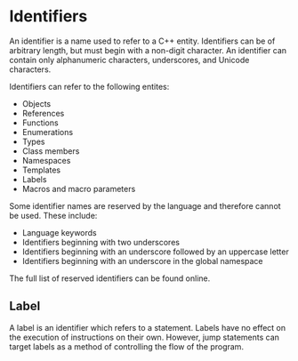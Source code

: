 # Identifiers

An identifier is a name used to refer to a C++ entity. Identifiers can be of arbitrary length, but must begin with a non-digit character. An identifier can contain only alphanumeric characters, underscores, and Unicode characters.

Identifiers can refer to the following entites:
* Objects
* References
* Functions
* Enumerations
* Types
* Class members
* Namespaces
* Templates
* Labels
* Macros and macro parameters

Some identifier names are reserved by the language and therefore cannot be used. These include:
* Language keywords
* Identifiers beginning with two underscores
* Identifiers beginning with an underscore followed by an uppercase letter
* Identifiers beginning with an underscore in the global namespace 

The full list of reserved identifiers can be found online.

## Label
  
A label is an identifier which refers to a statement. Labels have no effect on the execution of instructions on their own. However, jump statements can target labels as a method of controlling the flow of the program.
